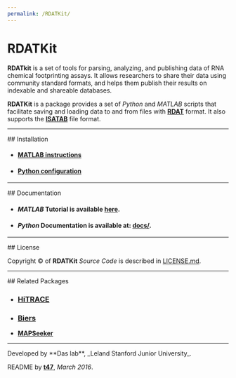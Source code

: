 ```yaml
---
permalink: /RDATKit/
---
```



# RDATKit

**RDATkit** is a set of tools for parsing, analyzing, and publishing data of RNA chemical footprinting assays. It allows researchers to share their data using community standard formats, and helps them publish their results on indexable and shareable databases.

**RDATKit** is a package provides a set of *Python* and *MATLAB* scripts that facilitate saving and loading data to and from files with [**RDAT**](https://rmdb.stanford.edu/deposit/specs/) format. It also supports the [**ISATAB**](http://ribosnitch.bio.unc.edu/snrnasm/) file format.

<hr/>
## Installation

* #### [MATLAB instructions](install/#MATLAB)

* #### [Python configuration](install/#Python)

<hr/>
## Documentation

* #### *MATLAB* Tutorial is available [**here**](/HiTRACE/tutorial/step_9/).

* #### *Python* Documentation is available at: [**docs/**](docs/).

<hr/>
## License

Copyright &copy; of **RDATKit** _Source Code_ is described in [LICENSE.md](https://github.com/RiboKit/RDATKit/blob/master/LICENSE.md).

<hr/>
## Related Packages

* ### [**HiTRACE**](/HiTRACE/)

* ### [**Biers**](/Biers/)

* [**MAPSeeker**](https://ribokit.github.io/MAPseeker/)

<hr/>
Developed by **Das lab**, _Leland Stanford Junior University_.

README by [**t47**](http://t47.io/), *March 2016*.
